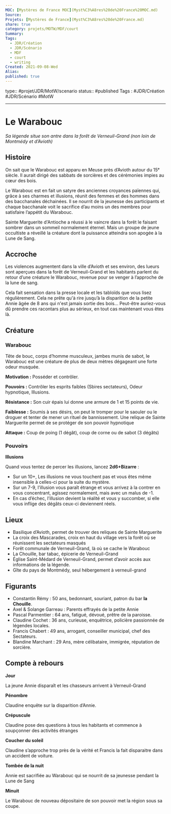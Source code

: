 ```yaml
---
MOC: [Mystères de France MOC](Myst%C3%A8res%20de%20France%20MOC.md)
Source:
Projets: [Mystères de France](Myst%C3%A8res%20de%20France.md)
share: true
category: projets/MOTW/MDF/court
Summary:
Tags:
  - JDR/Création
  - JDR/Scénario
  - MDF
  - court
  - writing
Created: 2021-09-08-Wed
Alias:
published: true
---
```

type:: #projet/JDR/MotW/scenario 
status:: #published 
Tags : #JDR/Création #JDR/Scénario #MotW 

***  

# Le Warabouc

*Sa légende situe son antre dans la forêt de Verneuil-Grand (non loin de Montmédy et d’Avioth)*

## Histoire

On sait que le Warabouc est apparu en Meuse près d’Avioth autour du 15ᵉ siècle. Il aurait dirigé des sabbats de sorcières et des cérémonies impies au cœur des bois.

Le Warabouc est en fait un satyre des anciennes croyances païennes qui, grâce à ses charmes et illusions, réunit des femmes et des hommes dans des bacchanales déchainées. Il se nourrit de la jeunesse des participants et chaque bacchanale voit le sacrifice d’au moins un des membres pour satisfaire l’appétit du Warabouc. 

Sainte Marguerite d'Antioche a réussi à le vaincre dans la forêt le faisant sombrer dans un sommeil normalement éternel. Mais un groupe de jeune occultiste a réveillé la créature dont la puissance atteindra son apogée à la Lune de Sang.

## Accroche

Les violences augmentent dans la ville d’Avioth et ses environ, des lueurs sont aperçues dans la forêt de Verneuil-Grand et les habitants parlent du retour d’une créature le Warabouc, revenue pour se venger à l’approche de la lune de sang. 

Cela fait sensation dans la presse locale et les tabloïds que vous lisez régulièrement. Cela ne prête qu'à rire jusqu’à la disparition de la petite Annie âgée de 8 ans qui n'est jamais sortie des bois… Peut-être auriez-vous dû prendre ces racontars plus au sérieux, en tout cas maintenant vous êtes là.

## Créature

### Warabouc

Tête de bouc, corps d’homme musculeux, jambes munis de sabot, le Warabouc est une créature de plus de deux mètres dégageant une forte odeur musquée.

**Motivation :** Posséder et contrôler.

**Pouvoirs :** Contrôler les esprits faibles (Sbires sectateurs), Odeur hypnotique, Illusions.

**Résistance :** Son cuir épais lui donne une armure de 1 et 15 points de vie.

**Faiblesse :** Soumis à ses désirs, on peut le tromper pour le saouler ou le droguer et tenter de mener un rituel de bannissement. Une relique de Sainte Marguerite permet de se protéger de son pouvoir hypnotique

**Attaque :** Coup de poing (1 dégât), coup de corne ou de sabot (3 dégâts)

### Pouvoirs

**Illusions**

Quand vous tentez de percer les illusions, lancez **2d6+Bizarre** :
- Sur un 10+, Les illusions ne vous touchent pas et vous êtes même insensible à celles-ci pour la suite du mystère.
- Sur un 7-9, l’illusion vous paraît étrange et vous arrivez à la contrer en vous concentrant, agissez normalement, mais avec un malus de -1.
- En cas d’échec, l’illusion devient la réalité et vous y succomber, si elle vous inflige des dégâts ceux-ci deviennent réels.

## Lieux
- Basilique d’Avioth, permet de trouver des reliques de Sainte Marguerite
- La croix des Mascarades, croix en haut du village vers la forêt où se réunissent les sectateurs masqués
- Forêt communale de Verneuil-Grand, là où se cache le Warabouc
- La Chouille, bar tabac, épicerie de Verneuil-Grand
- Église Saint-Médard de Verneuil-Grand, permet d’avoir accès aux informations de la légende.
- Gîte du pays de Montmédy, seul hébergement à verneuil-grand

## Figurants
- Constantin Rémy : 50 ans, bedonnant, souriant, patron du bar **la Chouille**.
- Axel & Solange Garreau : Parents effrayés de la petite Annie
- Pascal Parmentier : 64 ans, fatigué, dévoué, prêtre de la paroisse.
- Claudine Cochet : 36 ans, curieuse, enquêtrice, policière passionnée de légendes locales.
- Francis Chabert : 49 ans, arrogant, conseiller municipal, chef des Sectateurs.
- Blandine Marchant : 29 Ans, mère célibataire, immigrée, réputation de sorcière.

## Compte à rebours

**Jour**

La jeune Annie disparaît et les chasseurs arrivent à Verneuil-Grand

**Pénombre**

Claudine enquête sur la disparition d’Annie.

**Crépuscule**

Claudine pose des questions à tous les habitants et commence à soupçonner des activités étranges

**Coucher du soleil**

Claudine s’approche trop près de la vérité et Francis la fait disparaitre dans un accident de voiture.

**Tombée de la nuit**

Annie est sacrifiée au Warabouc qui se nourrit de sa jeunesse pendant la Lune de Sang

**Minuit**

Le Warabouc de nouveau dépositaire de son pouvoir met la région sous sa coupe.